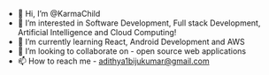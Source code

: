 - 👋 Hi, I’m @KarmaChild
- 👀 I’m interested in Software Development, Full stack Development, Artificial Intelligence and Cloud Computing!
- 🌱 I’m currently learning React, Android Development and AWS
- 💞️ I’m looking to collaborate on - open source web applications
- 📫 How to reach me - adithya1bijukumar@gmail.com

<!---
KarmaChild/KarmaChild is a ✨ special ✨ repository because its `README.md` (this file) appears on your GitHub profile.
You can click the Preview link to take a look at your changes.
--->
